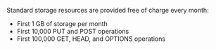 Standard storage resources are provided free of charge every month:
* First 1 GB of storage per month
* First 10,000 PUT and POST operations
* First 100,000 GET, HEAD, and OPTIONS operations
